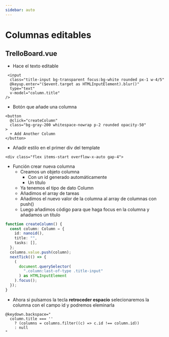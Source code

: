 ```yaml
---
sidebar: auto
---
```


# Columnas editables

## TrelloBoard.vue

- Hace el texto editable

```vue
 <input
  class="title-input bg-transparent focus:bg-white rounded px-1 w-4/5"
  @keyup.enter="($event.target as HTMLInputElement).blur()"
  type="text"
  v-model="column.title"
/>
```

- Botón que añade una columna

```vue
<button
  @click="createColumn"
  class="bg-gray-200 whitespace-nowrap p-2 rounded opacity-50"
>
  + Add Another Column
</button>
```

- Añadir estilo en el primer div del template

```vue
<div class="flex items-start overflow-x-auto gap-4">

```

- Función crear nueva columna
  - Creamos un objeto columna
    - Con un id generado automáticamente
    - Un título
  - Ya tenemos el tipo de dato Column
  - Añadimos el array de tareas
  - Añadimos el nuevo valor de la columna al array de columnas con push()
  - Luego añadimos código para que haga focus en la columna y añadamos un título



```ts
function createColumn() {
  const column: Column = {
    id: nanoid(),
    title: "",
    tasks: [],
  };
  columns.value.push(column);
  nextTick(() => {
    (
      document.querySelector(
        ".column:last-of-type .title-input"
      ) as HTMLInputElement
    ).focus();
  });
}
```
-  Ahora si pulsamos la tecla **retroceder espacio** selecionaremos la columna con el campo id y podremos eleminarla

```vue
@keydown.backspace="
  column.title === ''
    ? (columns = columns.filter((c) => c.id !== column.id))
    : null
"
```
